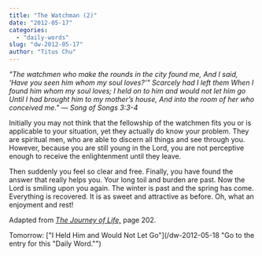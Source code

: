 ```yaml
---
title: "The Watchman (2)"
date: "2012-05-17"
categories: 
  - "daily-words"
slug: "dw-2012-05-17"
author: "Titus Chu"
---
```


_"The watchmen who make the rounds in the city found me, And I said, ‘Have you seen him whom my soul loves?’" Scarcely had I left them When I found him whom my soul loves; I held on to him and would not let him go Until I had brought him to my mother’s house, And into the room of her who conceived me." — Song of Songs 3:3-4_

Initially you may not think that the fellowship of the watchmen fits you or is applicable to your situation, yet they actually do know your problem. They are spiritual men, who are able to discern all things and see through you. However, because you are still young in the Lord, you are not perceptive enough to receive the enlightenment until they leave.

Then suddenly you feel so clear and free. Finally, you have found the answer that really helps you. Your long toil and burden are past. Now the Lord is smiling upon you again. The winter is past and the spring has come. Everything is recovered. It is as sweet and attractive as before. Oh, what an enjoyment and rest!

Adapted from _[The Journey of Life,](/book-journey "Go to the listing for this book.")_ page 202.

Tomorrow: ["I Held Him and Would Not Let Go"](/dw-2012-05-18 "Go to the entry for this "Daily Word."")
